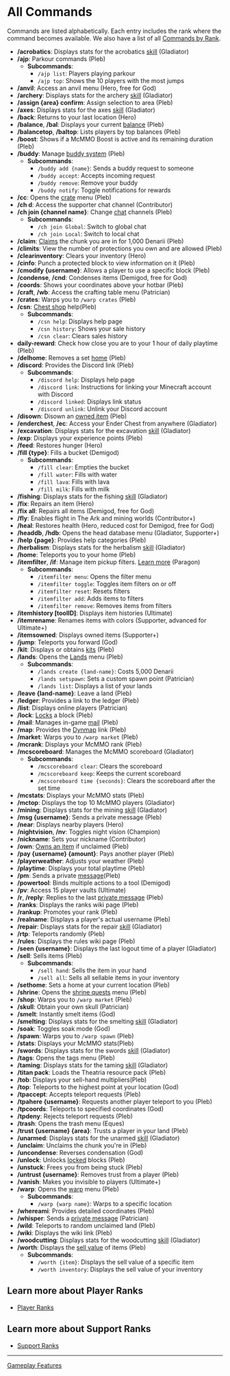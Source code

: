# All Commands

Commands are listed alphabetically. Each entry includes the rank where the command becomes available. We also have a list of all [Commands by Rank](../gameplay-features/commands.md).

- **/acrobatics**: Displays stats for the acrobatics [skill](mcmmo.md) (Gladiator)
- **/ajp**: Parkour commands (Pleb)
  - **Subcommands**:  
    - `/ajp list`: Players playing parkour
    - `/ajp top`: Shows the 10 players with the most jumps
- **/anvil**: Access an anvil menu (Hero, free for God)
- **/archery**: Displays stats for the archery [skill](./mcmmo.md) (Gladiator)
- **/assign {area} confirm**: Assign selection to area (Pleb)
- **/axes**: Displays stats for the axes [skill](./mcmmo.md) (Gladiator)
- **/back**: Returns to your last location (Hero)
- **/balance**, **/bal**: Displays your current [balance](./economy/README.md) (Pleb) 
- **/balancetop**, **/baltop**: Lists players by top balances (Pleb)
- **/boost**: Shows if a McMMO Boost is active and its remaining duration (Pleb)
- **/buddy**: Manage [buddy system](./economy/buddy-bonus.md) (Pleb)
  - **Subcommands**:  
    - `/buddy add {name}`: Sends a buddy request to someone
    - `/buddy accept`: Accepts incoming request
    - `/buddy remove`: Remove your buddy
    - `/buddy notify`: Toggle notifications for rewards
- **/cc**: Opens the [crate](./crate-keys.md) menu (Pleb)
- **/ch d**: Access the supporter chat channel (Contributor)
- **/ch join {channel name}**: Change [chat](./messaging.md) channels (Pleb)
  - **Subcommands**:  
    - `/ch join Global`: Switch to global chat
    - `/ch join Local`: Switch to local chat
- **/claim**: [Claims](./land-claiming.md) the chunk you are in for 1,000 Denarii (Pleb)
- **/climits**: View the number of protections you own and are allowed (Pleb)
- **/clearinventory**: Clears your inventory (Hero)
- **/cinfo**: Punch a protected block to view information on it (Pleb)
- **/cmodify {username}**: Allows a player to use a specific block (Pleb)
- **/condense**, **/cnd**: Condenses items (Demigod, free for God)
- **/coords**: Shows your coordinates above your hotbar (Pleb)
- **/craft**, **/wb**: Access the crafting table menu (Patrician)
- **/crates**: Warps you to `/warp crates` (Pleb)
- **/csn**: [Chest shop](./economy/chest-shops-and-shopdb.md) help(Pleb)
  - **Subcommands**:  
    - `/csn help`: Displays help page
    - `/csn history`: Shows your sale history
    - `/csn clear`: Clears sales history
- **daily-reward**: Check how close you are to your 1 hour of daily playtime (Pleb)
- **/delhome**: Removes a set [home](../getting-around/homes.md) (Pleb)
- **/discord**: Provides the Discord link (Pleb)
  - **Subcommands**:  
    - `/discord help`: Displays help page
    - `/discord link`: Instructions for linking your Minecraft account with Discord
    - `/discord linked`: Displays link status
    - `/discord unlink`: Unlink your Discord account
- **/disown**: Disown an [owned item](./item-owning.md) (Pleb)
- **/enderchest**, **/ec**: Access your Ender Chest from anywhere (Gladiator)
- **/excavation**: Displays stats for the excavation [skill](./mcmmo.md) (Gladiator)
- **/exp**: Displays your experience points (Pleb)
- **/feed**: Restores hunger (Hero)
- **/fill {type}**: Fills a bucket (Demigod)
  - **Subcommands**:  
    - `/fill clear`: Empties the bucket
    - `/fill water`: Fills with water
    - `/fill lava`: Fills with lava
    - `/fill milk`: Fills with milk
- **/fishing**: Displays stats for the fishing [skill](./mcmmo.md) (Gladiator)
- **/fix**: Repairs an item (Hero)
- **/fix all**: Repairs all items (Demigod, free for God)
- **/fly**: Enables flight in The Ark and mining worlds (Contributor+)
- **/heal**: Restores health (Hero, reduced cost for Demigod, free for God)
- **/headdb**, **/hdb**: Opens the head database menu (Gladiator, Supporter+)
- **/help {page}**: Provides help categories (Pleb)
- **/herbalism**: Displays stats for the herbalism [skill](./mcmmo.md) (Gladiator)
- **/home**: Teleports you to your home (Pleb)
- **/itemfilter**, **/if**: Manage item pickup filters. [Learn more](./itemfilter.md) (Paragon)
  - **Subcommands**:  
    - `/itemfilter menu`: Opens the filter menu
    - `/itemfilter toggle`: Toggles item filters on or off
    - `/itemfilter reset`: Resets filters
    - `/itemfilter add`: Adds items to filters
    - `/itemfilter remove`: Removes items from filters
- **/itemhistory [toolID]**: Displays item histories (Ultimate)
- **/itemrename**: Renames items with colors (Supporter, advanced for Ultimate+)
- **/itemsowned**: Displays owned items (Supporter+)
- **/jump**: Teleports you forward (God)
- **/kit**: Displays or obtains [kits](./kits.md) (Pleb)
- **/lands**: Opens the [Lands](./land-claiming.md) menu (Pleb)
  - **Subcommands**:  
    - `/lands create {land-name}`: Costs 5,000 Denarii
    - `/lands setspawn`: Sets a custom spawn point (Patrician)
    - `/lands list`: Displays a list of your lands
- **/leave {land-name}**: Leave a land (Pleb)
- **/ledger**: Provides a link to the ledger (Pleb)
- **/list**: Displays online players (Patrician)
- **/lock**: [Locks](./chest-locks.md) a block (Pleb)
- **/mail**: Manages in-game [mail](./messaging.md) (Pleb)
- **/map**: Provides the [Dynmap](../getting-around/map.md) link (Pleb)
- **/market**: Warps you to `/warp market` (Pleb)
- **/mcrank**: Displays your McMMO rank (Pleb)
- **/mcscoreboard**: Manages the McMMO scoreboard (Gladiator)
  - **Subcommands**:  
    - `/mcscoreboard clear`: Clears the scoreboard
    - `/mcscoreboard keep`: Keeps the current scoreboard
    - `/mcscoreboard time {seconds}`: Clears the scoreboard after the set time
- **/mcstats**: Displays your McMMO stats (Pleb)
- **/mctop**: Displays the top 10 McMMO players (Gladiator)
- **/mining**: Displays stats for the mining [skill](./mcmmo.md) (Gladiator)
- **/msg {username}**: Sends a private message (Pleb)
- **/near**: Displays nearby players (Hero)
- **/nightvision**, **/nv**: Toggles night vision (Champion)
- **/nickname**: Sets your nickname (Contributor)
- **/own**: [Owns an item](./item-owning.md) if unclaimed (Pleb)
- **/pay {username} {amount}**: Pays another player (Pleb)
- **/playerweather**: Adjusts your weather (Pleb)
- **/playtime**: Displays your total playtime (Pleb)
- **/pm**: Sends a private [message](./messaging.md)(Pleb)
- **/powertool**: Binds multiple actions to a tool (Demigod)
- **/pv**: Access 15 player vaults (Ultimate)
- **/r**, **/reply**: Replies to the last [private message](./messaging.md) (Pleb) 
- **/ranks**: Displays the ranks wiki page (Pleb)
- **/rankup**: Promotes your rank (Pleb)
- **/realname**: Displays a player's actual username (Pleb)
- **/repair**: Displays stats for the repair [skill](./mcmmo.md) (Gladiator)
- **/rtp**: Teleports randomly (Pleb)
- **/rules**: Displays the rules wiki page (Pleb)
- **/seen {username}**: Displays the last logout time of a player (Gladiator)
- **/sell**: Sells items (Pleb)
  - **Subcommands**:  
    - `/sell hand`: Sells the item in your hand
    - `/sell all`: Sells all sellable items in your inventory
- **/sethome**: Sets a home at your current location (Pleb)
- **/shrine**: Opens the [shrine quests](../events-challenges/shrine-quests.md) menu (Pleb)
- **/shop**: Warps you to `/warp market` (Pleb)
- **/skull**: Obtain your own skull (Patrician)
- **/smelt**: Instantly smelt items (God)
- **/smelting**: Displays stats for the smelting [skill](./mcmmo.md) (Gladiator)
- **/soak**: Toggles soak mode (God)
- **/spawn**: Warps you to `/warp spawn` (Pleb)
- **/stats**: Displays your McMMO stats(Pleb)
- **/swords**: Displays stats for the swords [skill](./mcmmo.md) (Gladiator)
- **/tags**: Opens the tags menu (Pleb)
- **/taming**: Displays stats for the taming [skill](./mcmmo.md) (Gladiator)
- **/titan pack**: Loads the Theatria resource pack (Pleb)
- **/tob**: Displays your sell-hand multipliers(Pleb)
- **/top**: Teleports to the highest point at your location (God)
- **/tpaccept**: Accepts teleport requests (Pleb)
- **/tpahere {username}**: Requests another player teleport to you (Pleb)
- **/tpcoords**: Teleports to specified coordinates (God)
- **/tpdeny**: Rejects teleport requests (Pleb)
- **/trash**: Opens the trash menu (Eques)
- **/trust {username} {area}**: Trusts a player in your land (Pleb)
- **/unarmed**: Displays stats for the unarmed [skill](./mcmmo.md) (Gladiator)
- **/unclaim**: Unclaims the chunk you're in (Pleb)
- **/uncondense**: Reverses condensation (God)
- **/unlock**: Unlocks [locked](./chest-locks.md) blocks (Pleb)
- **/unstuck**: Frees you from being stuck (Pleb)
- **/untrust {username}**: Removes trust from a player (Pleb)
- **/vanish**: Makes you invisible to players (Ultimate+)
- **/warp**: Opens the [warp](../getting-around/warps.md) menu (Pleb)
  - **Subcommands**:  
    - `/warp {warp name}`: Warps to a specific location
- **/whereami**: Provides detailed coordinates (Pleb)
- **/whisper**: Sends a [private message](./messaging.md) (Patrician)
- **/wild**: Teleports to random unclaimed land (Pleb)
- **/wiki**: Displays the wiki link (Pleb)
- **/woodcutting**: Displays stats for the woodcutting [skill](./mcmmo.md) (Gladiator)
- **/worth**: Displays the [sell value](../gameplay-features/economy/sell-hand.md) of items (Pleb)
  - **Subcommands**:  
    - `/worth {item}`: Displays the sell value of a specific item
    - `/worth inventory`: Displays the sell value of your inventory

## Learn more about Player Ranks
- [Player Ranks](../gameplay-features/ranks/README.md)
## Learn more about Support Ranks
- [Support Ranks](../gameplay-features/feature-shop.md)

---

[Gameplay Features](./README.md)